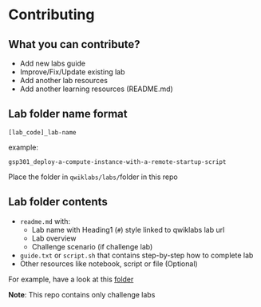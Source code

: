 # Contributing

## What you can contribute?
* Add new labs guide
* Improve/Fix/Update existing lab
* Add another lab resources
* Add another learning resources (README.md)

## Lab folder name format

`[lab_code]_lab-name`

example:

`gsp301_deploy-a-compute-instance-with-a-remote-startup-script`

Place the folder in `qwiklabs/labs/`folder in this repo

## Lab folder contents

* `readme.md` with: 
  * Lab name with Heading1 (`#`) style linked to qwiklabs lab url
  * Lab overview
  * Challenge scenario (if challenge lab)
* `guide.txt` or `script.sh` that contains step-by-step how to complete lab
* Other resources like notebook, script or file (Optional)

For example, have a look at this [folder](https://github.com/elmoallistair/qwiklabs/tree/master/labs/gsp325_building-interactice-apps-with-google-assistant-challenge-lab)


**Note**: This repo contains only challenge labs